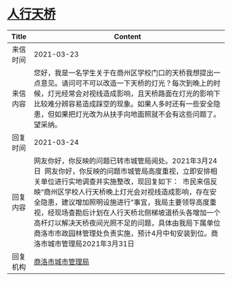 # <a href="http://www.shangluo.gov.cn/zmhd/ldxxxx.jsp?urltype=leadermail.LeaderMailContentUrl&wbtreeid=1112&leadermailid=7065">人行天桥</a>
| Title |                                                                                                                    Content                                                                                                                    |
|:-----:|-----------------------------------------------------------------------------------------------------------------------------------------------------------------------------------------------------------------------------------------------|
| 来信时间  | 2021-03-23                                                                                                                                                                                                                                    |
| 来信内容  | 您好，我是一名学生关于在商州区学校门口的天桥我想提出一点意见。请问可不可以改造一下天桥的灯光？每次到晚上的时候，灯光经常会对视线造成影响，且天桥路面在灯光的影响下比较难分辨容易造成踩空的现象。如果人多时还有一些安全隐患，但如果把灯光改为从扶手向地面照就不会有这些问题了。望采纳。                                                                                                   |
| 回复时间  | 2021-03-24                                                                                                                                                                                                                                    |
| 回复内容  | 网友你好，你反映的问题已转市城管局阅处。2021年3月24日  网友你好，你反映的问题市城管局高度重视，立即安排相关单位进行实地调查并实施整改，现回复如下：  市民来信反映“商州区学校人行天桥晚上灯光会对视线造成影响，存在安全隐患，建议增加照明设施进行”事宜，我局主要领导高度重视，经现场查勘后计划在人行天桥北侧梯坡道桥头各增加一个高杆灯以解决天桥夜间光照不足的问题，具体由我局下属单位商洛市市政园林管理处负责实施，预计4月中旬安装到位。商洛市城市管理局2021年3月31日 |
| 回复机构  | <a href="../../categories/agencies/商洛市城市管理局.md">商洛市城市管理局</a>                                                                                                                                                                                  |